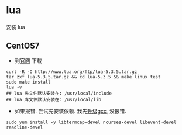 # lua

安装 lua

## CentOS7

* 到[官网](http://www.lua.org/download.html) 下载

``` shell
curl -R -O http://www.lua.org/ftp/lua-5.3.5.tar.gz
tar zxf lua-5.3.5.tar.gz && cd lua-5.3.5 && make linux test
sudo make install
lua -v
## lua 头文件默认安装在: /usr/local/include
## lua 库文件默认安装在: /usr/local/lib
```

* 如果报错. 尝试先安装依赖. 我先[升级gcc](./gcc.md), 没报错.

``` shell
sudo yum install -y libtermcap-devel ncurses-devel libevent-devel readline-devel
```
